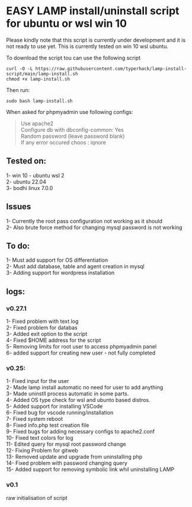 # EASY LAMP install/uninstall script for ubuntu or wsl win 10
Please kindly note that this script is currently under development and it  is not ready to use yet.
This is currently tested on win 10 wsl ubuntu.


To download the script tou can use the following script
```
curl -O -L https://raw.githubusercontent.com/typerhack/lamp-install-script/main/lamp-install.sh
chmod +x lamp-install.sh

```
Then run:
```
sudo bash lamp-install.sh
```

When asked for phpmyadmin use following configs:
> Use apache2 <br>
> Configure db with dbconfig-common: Yes <br>
> Random password (leave password blank)<br>
> If any error occured choos : iqnore<br>

## Tested on:
1- win 10 - ubuntu wsl 2 <br>
2- ubuntu 22.04<br>
3- bodhi linux 7.0.0<br>


## Issues
1- Currently the root pass configuration not working as it should<br>
2- Also brute force method for changing mysql password is not working<br>

## To do:
1- Must add support for OS differentiation<br>
2- Must add database, table and agent creation in mysql<br>
3- Adding support for wordpress installation<br>


## logs:

### v0.27.1
1- Fixed problem with text log<br>
2- Fixed problem for databas<br>
3- Added exit option to the script<br>
4- Fixed $HOME address for the script<br>
5- Removing limits for root user to access phpmyadmin panel<br>
6- added support for creating new user - not fully completed<br>


### v0.25:
1- Fixed input for the user<br>
2- Made lamp install automatic no need for user to add anything<br>
3- Made uninstll process automatic in some parts.<br>
4- Added OS type check for wsl and ubunto based distros.<br>
5- Added support for installing VSCode<br>
6- Fixed bug for vscode running/installation<br>
7- Fixed system reboot<br>
8- Fixed info.php test creation file<br>
9- Fixed bugs for adding necessary configs to apache2.conf<br>
10- Fixed text colors for log<br>
11- Edited query for mysql root password change <br>
12- Fixing Problem for gitweb<br>
13- Removed update and upgrade from uninstalling php<br>
14- Fixed problem with password changing query<br>
15- Added support for removing symbolic link whil uninstalling LAMP <br>

### v0.1
raw initialisation of script<br>
